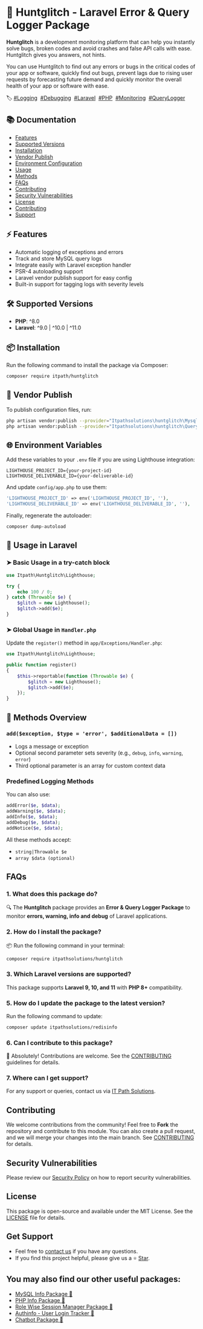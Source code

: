 # 🚨 Huntglitch - Laravel Error & Query Logger Package

**Huntglitch** is a development monitoring platform that can help you instantly solve bugs, broken codes and avoid crashes and false API calls with ease. Huntglitch gives you answers, not hints.

You can use Huntglitch to find out any errors or bugs in the critical codes of your app or software, quickly find out bugs, prevent lags due to rising user requests by forecasting future demand and quickly monitor the overall health of your app or software with ease.  


<p>🏷️  
<a href="https://packagist.org/search/?tags=logging" target="_blank" rel="noopener noreferrer">#Logging</a>&nbsp;  
<a href="https://packagist.org/search/?tags=debugging" target="_blank" rel="noopener noreferrer">#Debugging</a>&nbsp;  
<a href="https://packagist.org/search/?tags=laravel" target="_blank" rel="noopener noreferrer">#Laravel</a>&nbsp;  
<a href="https://packagist.org/search/?tags=php" target="_blank" rel="noopener noreferrer">#PHP</a>&nbsp;  
<a href="https://packagist.org/search/?tags=monitoring" target="_blank" rel="noopener noreferrer">#Monitoring</a>&nbsp;  
<a href="https://packagist.org/search/?tags=query-logger" target="_blank" rel="noopener noreferrer">#QueryLogger</a>  
</p>

## 📚 Documentation

- [Features](#features)  
- [Supported Versions](#supported-versions)  
- [Installation](#installation)  
- [Vendor Publish](#vendor-publish)  
- [Environment Configuration](#environment-configuration)  
- [Usage](#usage-in-laravel)  
- [Methods](#methods-overview)  
- [FAQs](#faqs)  
- [Contributing](#contributing)  
- [Security Vulnerabilities](#security-vulnerabilities)    
- [License](#license)  
- [Contributing](#contributing)  
- [Support](#get-support)   


## ⚡ Features

- Automatic logging of exceptions and errors  
- Track and store MySQL query logs  
- Integrate easily with Laravel exception handler  
- PSR-4 autoloading support  
- Laravel vendor publish support for easy config  
- Built-in support for tagging logs with severity levels  


## 🛠 Supported Versions

- **PHP**: ^8.0  
- **Laravel**: ^9.0 | ^10.0 | ^11.0

## 📦 Installation

Run the following command to install the package via Composer:

```bash
composer require itpath/huntglitch
```

## 🔧 Vendor Publish

To publish configuration files, run:

```bash
php artisan vendor:publish --provider="Itpathsolutions\huntglitch\MysqlInfoServiceProvider" --tag=config
php artisan vendor:publish --provider="Itpathsolutions\huntglitch\QueryLoggerServiceProvider" --tag=config
```

## 🌐 Environment Variables

Add these variables to your `.env` file if you are using Lighthouse integration:

```env
LIGHTHOUSE_PROJECT_ID={your-project-id}
LIGHTHOUSE_DELIVERABLE_ID={your-deliverable-id}
```

And update `config/app.php` to use them:

```php
'LIGHTHOUSE_PROJECT_ID' => env('LIGHTHOUSE_PROJECT_ID', ''),
'LIGHTHOUSE_DELIVERABLE_ID' => env('LIGHTHOUSE_DELIVERABLE_ID', ''),
```

Finally, regenerate the autoloader:

```bash
composer dump-autoload
```


## 🚀 Usage in Laravel

### ➤ Basic Usage in a try-catch block

```php
use Itpath\Huntglitch\Lighthouse;

try {
    echo 100 / 0;
} catch (Throwable $e) {
    $glitch = new Lighthouse();
    $glitch->add($e);
}
```

### ➤ Global Usage in `Handler.php`

Update the `register()` method in `app/Exceptions/Handler.php`:

```php
use Itpath\Huntglitch\Lighthouse;

public function register()
{
    $this->reportable(function (Throwable $e) {
        $glitch = new Lighthouse();
        $glitch->add($e);
    });
}
```

## 🧪 Methods Overview

### `add($exception, $type = 'error', $additionalData = [])`

- Logs a message or exception
- Optional second parameter sets severity (e.g., `debug`, `info`, `warning`, `error`)
- Third optional parameter is an array for custom context data

### Predefined Logging Methods

You can also use:

```php
addError($e, $data);
addWarning($e, $data);
addInfo($e, $data);
addDebug($e, $data);
addNotice($e, $data);
```

All these methods accept:
- `string|Throwable $e`
- `array $data (optional)`

## **FAQs**  

### 1. What does this package do?  
🔍 The **Huntglitch** package provides an **Error & Query Logger Package** to monitor **errors, warning, info and debug** of Laravel applications.  

### 2. How do I install the package?  
📦 Run the following command in your terminal:  
```bash
composer require itpathsolutions/huntglitch
```  

### 3. Which Laravel versions are supported?  
This package supports **Laravel 9, 10, and 11** with **PHP 8+** compatibility.   


### 5. How do I update the package to the latest version?  
Run the following command to update:  
```bash
composer update itpathsolutions/redisinfo
```  

### 6. Can I contribute to this package?  
🤝 Absolutely! Contributions are welcome. See the [CONTRIBUTING](https://github.com/vidhi-nirmal71/redisinfo/blob/main/CONTRIBUTING.md) guidelines for details.  

### 7. Where can I get support?  
For any support or queries, contact us via [IT Path Solutions](https://www.itpathsolutions.com/contact-us/).  

## **Contributing**  
We welcome contributions from the community! Feel free to **Fork** the repository and contribute to this module. You can also create a pull request, and we will merge your changes into the main branch. See [CONTRIBUTING](https://github.com/vidhi-nirmal71/redisinfo/blob/main/CONTRIBUTING.md) for details.  

## **Security Vulnerabilities**  
Please review our [Security Policy](https://github.com/vidhi-nirmal71/redisinfo/security/policy) on how to report security vulnerabilities.  

## **License**  
This package is open-source and available under the MIT License. See the [LICENSE](https://github.com/vidhi-nirmal71/redisinfo/blob/main/LICENSE) file for details.  

## **Get Support**  
- Feel free to [contact us](https://www.itpathsolutions.com/contact-us/) if you have any questions.  
- If you find this project helpful, please give us a ⭐ [Star](https://github.com/vidhi-nirmal71/redisinfo/stargazers).  

## **You may also find our other useful packages:**  
- [MySQL Info Package 🚀](https://packagist.org/packages/itpathsolutions/mysqlinfo)  
- [PHP Info Package 🚀](https://packagist.org/packages/itpathsolutions/phpinfo)  
- [Role Wise Session Manager Package 🚀](https://packagist.org/packages/itpathsolutions/role-wise-session-manager)  
- [Authinfo - User Login Tracker 🚀](https://packagist.org/packages/itpathsolutions/authinfo)   
- [Chatbot Package 🚀](https://packagist.org/packages/itpathsolutions/chatbot)   
